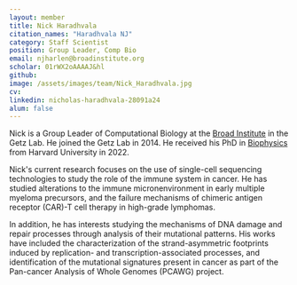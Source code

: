 ```yaml
---
layout: member
title: Nick Haradhvala
citation_names: "Haradhvala NJ" 
category: Staff Scientist
position: Group Leader, Comp Bio
email: njharlen@broadinstitute.org
scholar: 01rWX2oAAAAJ&hl
github: 
image: /assets/images/team/Nick_Haradhvala.jpg
cv:
linkedin: nicholas-haradhvala-28091a24
alum: false
---
```


Nick is a Group Leader of Computational Biology at the [Broad Institute] in the Getz Lab. He joined the Getz Lab in 2014. He received his PhD in [Biophysics] from Harvard University in 2022. 

Nick's current research focuses on the use of single-cell sequencing technologies to study the role of the immune system in cancer. He has studied alterations to the immune micronenvironment in early multiple myeloma precursors, and the failure mechanisms of chimeric antigen receptor (CAR)-T cell therapy in high-grade lymphomas.

In addition, he has interests studying the mechanisms of DNA damage and repair processes through analysis of their mutational patterns. His works have included the characterization of the strand-asymmetric footprints induced by replication- and transcription-associated processes, and identification of the mutational signatures present in cancer as part of the Pan-cancer Analysis of Whole Genomes (PCAWG) project. 

[Broad Institute]: http://www.broadinstitute.org
[Biophysics]: https://biophysics.fas.harvard.edu/
